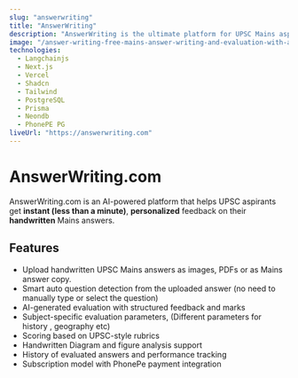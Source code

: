 ```yaml
---
slug: "answerwriting"
title: "AnswerWriting"
description: "AnswerWriting is the ultimate platform for UPSC Mains aspirants..."
image: "/answer-writing-free-mains-answer-writing-and-evaluation-with-ai.webp"
technologies:
  - Langchainjs
  - Next.js
  - Vercel
  - Shadcn
  - Tailwind
  - PostgreSQL
  - Prisma
  - Neondb
  - PhonePE PG
liveUrl: "https://answerwriting.com"
---
```


# AnswerWriting.com

AnswerWriting.com is an AI-powered platform that helps UPSC aspirants get **instant (less than a minute)**, **personalized** feedback on their **handwritten** Mains answers.

## Features

- Upload handwritten UPSC Mains answers as images, PDFs or as Mains answer copy.
- Smart auto question detection from the uploaded answer (no need to manually type or select the question)
- AI-generated evaluation with structured feedback and marks
- Subject-specific evaluation parameters, (Different parameters for history , geography etc)
- Scoring based on UPSC-style rubrics
- Handwritten Diagram and figure analysis support
- History of evaluated answers and performance tracking
- Subscription model with PhonePe payment integration
